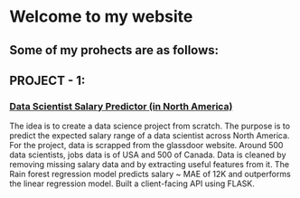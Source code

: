 # Welcome to my website 

## Some of my prohects are as follows: 

## PROJECT - 1: 
### <a href='https://github.com/arooj1/ds_salary_proj' >Data Scientist Salary Predictor (in North America)</a>

<p>The idea is to create a data science project from scratch. The purpose is to predict the expected salary range of a data scientist across North America.
For the project, data is scrapped from the glassdoor website. Around 500 data scientists, jobs data is of USA and 500 of Canada.
Data is cleaned by removing missing salary data and by extracting useful features from it.
The Rain forest regression model predicts salary ~ MAE of 12K and outperforms the linear regression model.
Built a client-facing API using FLASK.</p>



